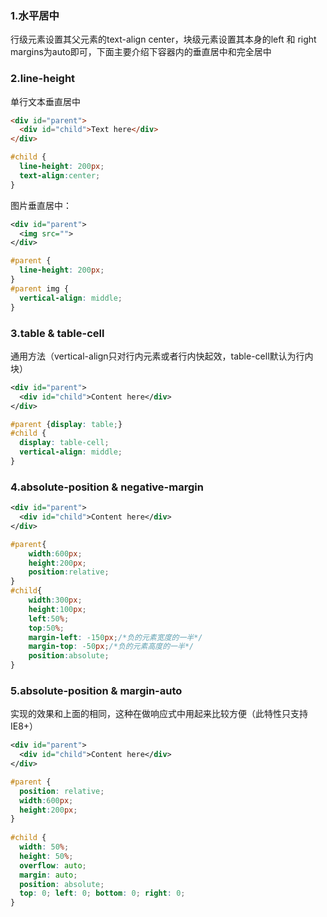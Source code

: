 
### 1.水平居中
行级元素设置其父元素的text-align center，块级元素设置其本身的left 和 right margins为auto即可，下面主要介绍下容器内的垂直居中和完全居中
### 2.line-height
单行文本垂直居中
```html
<div id="parent">
  <div id="child">Text here</div>
</div>
```
```css
#child {
  line-height: 200px;
  text-align:center;
}
```
图片垂直居中：
```xml
<div id="parent">
  <img src="">
</div>
```
```css
#parent {
  line-height: 200px;
}
#parent img {
  vertical-align: middle;
}
```
### 3.table & table-cell
通用方法（vertical-align只对行内元素或者行内快起效，table-cell默认为行内块）
```xml
<div id="parent">
  <div id="child">Content here</div>
</div>
```
```css
#parent {display: table;}
#child {
  display: table-cell;
  vertical-align: middle;
}
```
### 4.absolute-position & negative-margin
```xml
<div id="parent">
  <div id="child">Content here</div>
</div>
```
```css
#parent{
	width:600px;
	height:200px;
	position:relative;
}
#child{
	width:300px;
	height:100px;
	left:50%;
	top:50%;
	margin-left: -150px;/*负的元素宽度的一半*/
	margin-top: -50px;/*负的元素高度的一半*/
	position:absolute;
}
```
### 5.absolute-position & margin-auto
实现的效果和上面的相同，这种在做响应式中用起来比较方便（此特性只支持IE8+）
```xml
<div id="parent">
  <div id="child">Content here</div>
</div>
```
```css
#parent {
  position: relative;
  width:600px;
  height:200px;
}
 
#child {
  width: 50%;
  height: 50%;
  overflow: auto;
  margin: auto;
  position: absolute;
  top: 0; left: 0; bottom: 0; right: 0;
}
```